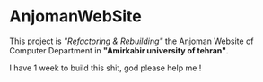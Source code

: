 # AnjomanWebSite

This project is <i>"Refactoring & Rebuilding"</i> the Anjoman Website of Computer Department in <b>"Amirkabir university of tehran"</b>.

I have 1 week to build this shit, god please help me !
